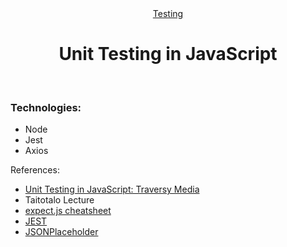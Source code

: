 <div align="center"><a href="" target="_blank">Testing</a></div>
<h1 align="center">Unit Testing in JavaScript</h1><br>
<h3 align="left">Technologies:</h3>
<ul>
<li>Node</li>
<li>Jest</li>
<li>Axios</li>
</ul>

<p align="left">References: </p>
<ul>
<li align="left"><a href="https://www.youtube.com/watch?v=7r4xVDI2vho" target="_blank">Unit Testing in JavaScript: Traversy Media</a></li>
<li><a href="" target="_blank"></a>Taitotalo Lecture</li>
<li align="left"><a href="https://devhints.io/expectjs" target="_blank">expect.js cheatsheet</a></li>
<li align="left"><a href="https://jestjs.io/" target="_blank">JEST</a></li>
<li align="left"><a href="https://jsonplaceholder.typicode.com/users" target="_blank">JSONPlaceholder</a></li>
</ul